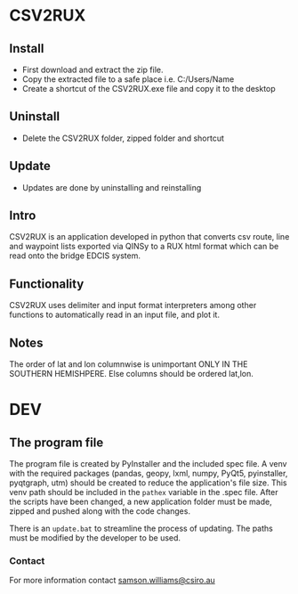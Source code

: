 # CSV2RUX

## Install
* First download and extract the zip file. 
* Copy the extracted file to a safe place i.e. C:/Users/Name 
* Create a shortcut of the CSV2RUX.exe file and copy it to the desktop

## Uninstall 
* Delete the CSV2RUX folder, zipped folder and shortcut

## Update
* Updates are done by uninstalling and reinstalling

## Intro
CSV2RUX is an application developed in python that converts csv route, line and waypoint lists exported via QINSy to a RUX html format which can be read onto the bridge EDCIS system.

## Functionality 
CSV2RUX uses delimiter and input format interpreters among other functions to automatically read in an input file, and plot it. 

## Notes
The order of lat and lon columnwise is unimportant ONLY IN THE SOUTHERN HEMISHPERE. Else columns should be ordered lat,lon. 


# DEV

## The program file
The program file is created by PyInstaller and the included spec file. A venv with the required packages (pandas, geopy, lxml, numpy, PyQt5, pyinstaller, pyqtgraph, utm) should be created to reduce the application's file size. This venv path should be included in the `pathex` variable in the .spec file. After the scripts have been changed, a new application folder must be made, zipped and pushed along with the code changes. 

There is an `update.bat` to streamline the process of updating. The paths must be modified by the developer to be used. 

### Contact
For more information contact samson.williams@csiro.au